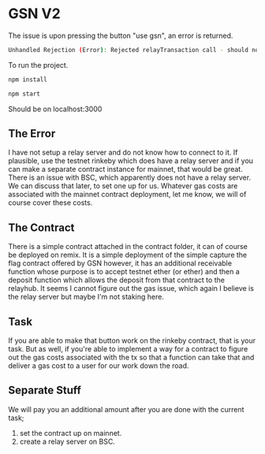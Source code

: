 # GSN V2

The issue is upon pressing the button "use gsn", an error is returned.

```bash
Unhandled Rejection (Error): Rejected relayTransaction call - should not happen. Reason: {"code":-32000,"message":"gas required exceeds allowance (0)"}
```
To run the project.

```bash
npm install
```
```bash
npm start
```
Should be on localhost:3000

## The Error

I have not setup a relay server and do not know how to connect to it. If plausible, use the testnet rinkeby which does have a relay server and if you can make a separate contract instance for mainnet, that would be great. There is an issue with BSC, which apparently does not have a relay server. We can discuss that later, to set one up for us. Whatever gas costs are associated with the mainnet contract deployment, let me know, we will of course cover these costs.

## The Contract
There is a simple contract attached in the contract folder, it can of course be deployed on remix. It is a simple deployment of the simple capture the flag contract offered by GSN however, it has an additional receivable function whose purpose is to accept testnet ether (or ether) and then a deposit function which allows the deposit from that contract to the relayhub. It seems I cannot figure out the gas issue, which again I believe is the relay server but maybe I'm not staking here.

## Task
If you are able to make that button work on the rinkeby contract, that is your task. But as well, if you're able to implement a way for a contract to figure out the gas costs associated with the tx so that a function can take that and deliver a gas cost to a user for our work down the road. 


## Separate Stuff
We will pay you an additional amount after you are done with the current task; 
1. set the contract up on mainnet.
2. create a relay server on BSC.
